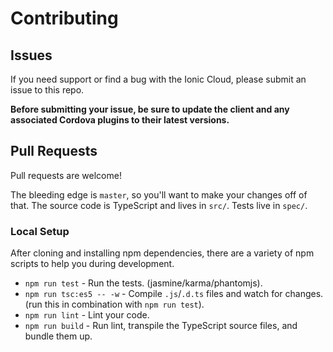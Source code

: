# Contributing

## Issues

If you need support or find a bug with the Ionic Cloud, please submit an issue
to this repo.

**Before submitting your issue, be sure to update the client and any associated
Cordova plugins to their latest versions.**

## Pull Requests

Pull requests are welcome!

The bleeding edge is `master`, so you'll want to make your changes off of that.
The source code is TypeScript and lives in `src/`. Tests live in `spec/`.

### Local Setup

After cloning and installing npm dependencies, there are a variety of npm
scripts to help you during development.

* `npm run test` - Run the tests. (jasmine/karma/phantomjs).
* `npm run tsc:es5 -- -w` - Compile `.js`/`.d.ts` files and watch for changes.
  (run this in combination with `npm run test`).
* `npm run lint` - Lint your code.
* `npm run build` - Run lint, transpile the TypeScript source files, and bundle
  them up.
